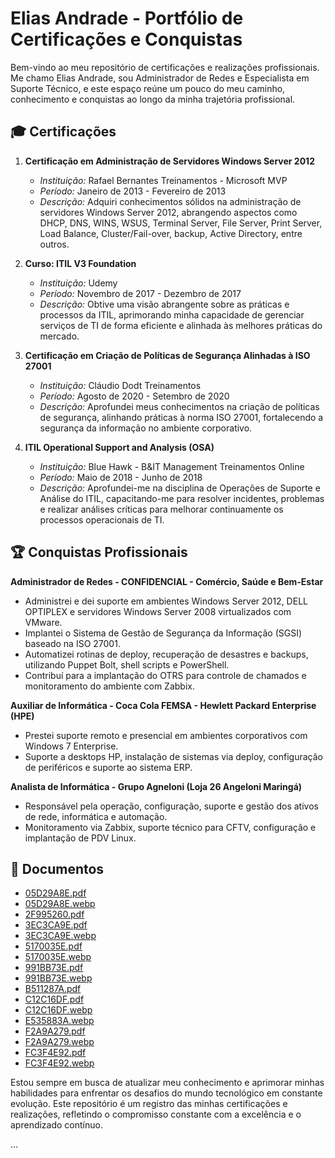 # Elias Andrade - Portfólio de Certificações e Conquistas

Bem-vindo ao meu repositório de certificações e realizações profissionais. Me chamo Elias Andrade, sou Administrador de Redes e Especialista em Suporte Técnico, e este espaço reúne um pouco do meu caminho, conhecimento e conquistas ao longo da minha trajetória profissional.

## 🎓 Certificações

1. **Certificação em Administração de Servidores Windows Server 2012**
   - *Instituição:* Rafael Bernantes Treinamentos - Microsoft MVP
   - *Período:* Janeiro de 2013 - Fevereiro de 2013
   - *Descrição:* Adquiri conhecimentos sólidos na administração de servidores Windows Server 2012, abrangendo aspectos como DHCP, DNS, WINS, WSUS, Terminal Server, File Server, Print Server, Load Balance, Cluster/Fail-over, backup, Active Directory, entre outros.

2. **Curso: ITIL V3 Foundation**
   - *Instituição:* Udemy
   - *Período:* Novembro de 2017 - Dezembro de 2017
   - *Descrição:* Obtive uma visão abrangente sobre as práticas e processos da ITIL, aprimorando minha capacidade de gerenciar serviços de TI de forma eficiente e alinhada às melhores práticas do mercado.

3. **Certificação em Criação de Políticas de Segurança Alinhadas à ISO 27001**
   - *Instituição:* Cláudio Dodt Treinamentos
   - *Período:* Agosto de 2020 - Setembro de 2020
   - *Descrição:* Aprofundei meus conhecimentos na criação de políticas de segurança, alinhando práticas à norma ISO 27001, fortalecendo a segurança da informação no ambiente corporativo.

4. **ITIL Operational Support and Analysis (OSA)**
   - *Instituição:* Blue Hawk - B&IT Management Treinamentos Online
   - *Período:* Maio de 2018 - Junho de 2018
   - *Descrição:* Aprofundei-me na disciplina de Operações de Suporte e Análise do ITIL, capacitando-me para resolver incidentes, problemas e realizar análises críticas para melhorar continuamente os processos operacionais de TI.

## 🏆 Conquistas Profissionais

**Administrador de Redes - CONFIDENCIAL - Comércio, Saúde e Bem-Estar**

- Administrei e dei suporte em ambientes Windows Server 2012, DELL OPTIPLEX e servidores Windows Server 2008 virtualizados com VMware.
- Implantei o Sistema de Gestão de Segurança da Informação (SGSI) baseado na ISO 27001.
- Automatizei rotinas de deploy, recuperação de desastres e backups, utilizando Puppet Bolt, shell scripts e PowerShell.
- Contribuí para a implantação do OTRS para controle de chamados e monitoramento do ambiente com Zabbix.

**Auxiliar de Informática - Coca Cola FEMSA - Hewlett Packard Enterprise (HPE)**

- Prestei suporte remoto e presencial em ambientes corporativos com Windows 7 Enterprise.
- Suporte a desktops HP, instalação de sistemas via deploy, configuração de periféricos e suporte ao sistema ERP.

**Analista de Informática - Grupo Agneloni (Loja 26 Angeloni Maringá)**

- Responsável pela operação, configuração, suporte e gestão dos ativos de rede, informática e automação.
- Monitoramento via Zabbix, suporte técnico para CFTV, configuração e implantação de PDV Linux.

## 📄 Documentos

- [05D29A8E.pdf](link_para_o_arquivo)
- [05D29A8E.webp](link_para_o_arquivo)
- [2F995260.pdf](link_para_o_arquivo)
- [3EC3CA9E.pdf](link_para_o_arquivo)
- [3EC3CA9E.webp](link_para_o_arquivo)
- [5170035E.pdf](link_para_o_arquivo)
- [5170035E.webp](link_para_o_arquivo)
- [991BB73E.pdf](link_para_o_arquivo)
- [991BB73E.webp](link_para_o_arquivo)
- [B511287A.pdf](link_para_o_arquivo)
- [C12C16DF.pdf](link_para_o_arquivo)
- [C12C16DF.webp](link_para_o_arquivo)
- [E535883A.webp](link_para_o_arquivo)
- [F2A9A279.pdf](link_para_o_arquivo)
- [F2A9A279.webp](link_para_o_arquivo)
- [FC3F4E92.pdf](link_para_o_arquivo)
- [FC3F4E92.webp](link_para_o_arquivo)

Estou sempre em busca de atualizar meu conhecimento e aprimorar minhas habilidades para enfrentar os desafios do mundo tecnológico em constante evolução. Este repositório é um registro das minhas certificações e realizações, refletindo o compromisso constante com a excelência e o aprendizado contínuo.

...

